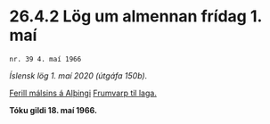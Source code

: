 # 26.4.2 Lög um almennan frídag 1. maí

`nr. 39 4. maí 1966`

_Íslensk lög 1. maí 2020 (útgáfa 150b)._

[Ferill málsins á Alþingi](https://www.althingi.is/thingstorf/thingmalalistar-eftir-thingum/ferill/?ltg=86&mnr=181)
[Frumvarp til laga.](https://www.althingi.is/altext/86/s/pdf/0443.pdf)

**Tóku gildi 18. maí 1966.**

